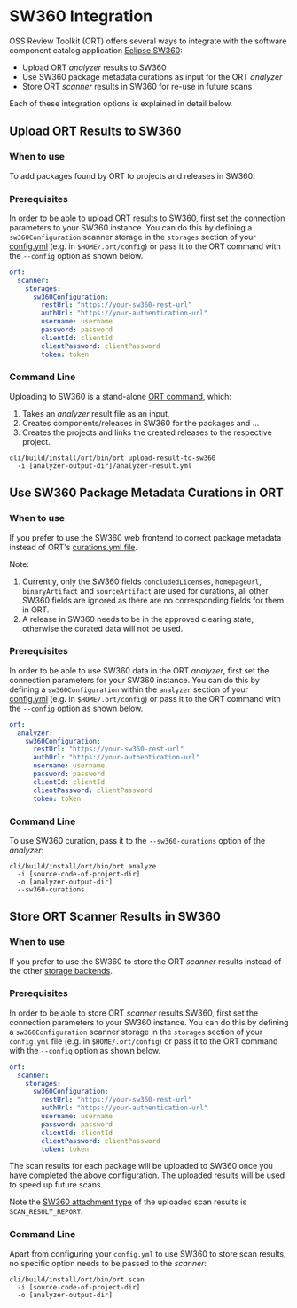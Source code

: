 # SW360 Integration

OSS Review Toolkit (ORT) offers several ways to integrate with the software component catalog application
[Eclipse SW360][sw360]:

* Upload ORT *analyzer* results to SW360
* Use SW360 package metadata curations as input for the ORT *analyzer*
* Store ORT *scanner* results in SW360 for re-use in future scans

Each of these integration options is explained in detail below.

## Upload ORT Results to SW360

### When to use

To add packages found by ORT to projects and releases in SW360.

### Prerequisites

In order to be able to upload ORT results to SW360, first set the connection parameters to your SW360 instance.
You can do this by defining a `sw360Configuration` scanner storage in the `storages` section of your
[config.yml](../getting-started/usage.md#ort-configuration-file) (e.g. in `$HOME/.ort/config`) or pass it to the ORT
command with the `--config` option as shown below.

```yaml
ort:
  scanner:
    storages:
      sw360Configuration:
        restUrl: "https://your-sw360-rest-url"
        authUrl: "https://your-authentication-url"
        username: username
        password: password
        clientId: clientId
        clientPassword: clientPassword
        token: token
```

### Command Line

Uploading to SW360 is a stand-alone
[ORT command](https://github.com/oss-review-toolkit/ort/blob/main/plugins/commands/upload-result-to-sw360/src/main/kotlin/UploadResultToSw360Command.kt),
which:

1. Takes an *analyzer* result file as an input,
2. Creates components/releases in SW360 for the packages and ...
3. Creates the projects and links the created releases to the respective project.

```shell
cli/build/install/ort/bin/ort upload-result-to-sw360
  -i [analyzer-output-dir]/analyzer-result.yml
```

## Use SW360 Package Metadata Curations in ORT

### When to use

If you prefer to use the SW360 web frontend to correct package metadata instead of ORT's
[curations.yml file](../configuration/package-curations.md).

Note:

1. Currently, only the SW360 fields `concludedLicenses`, `homepageUrl`, `binaryArtifact` and `sourceArtifact` are used
   for curations, all other SW360 fields are ignored as there are no corresponding fields for them in ORT.
2. A release in SW360 needs to be in the approved clearing state, otherwise the curated data will not be used.

### Prerequisites

In order to be able to use SW360 data in the ORT *analyzer*, first set the connection parameters for your SW360
instance. You can do this by defining a `sw360Configuration` within the `analyzer` section of your
[config.yml](../getting-started/usage.md#ort-configuration-file) (e.g. in `$HOME/.ort/config`) or pass it to the ORT
command with the `--config` option as shown below.

```yaml
ort:
  analyzer:
    sw360Configuration:
      restUrl: "https://your-sw360-rest-url"
      authUrl: "https://your-authentication-url"
      username: username
      password: password
      clientId: clientId
      clientPassword: clientPassword
      token: token
```

### Command Line

To use SW360 curation, pass it to the `--sw360-curations` option of the *analyzer*:

```shell
cli/build/install/ort/bin/ort analyze
  -i [source-code-of-project-dir]
  -o [analyzer-output-dir]
  --sw360-curations
```

## Store ORT Scanner Results in SW360

### When to use

If you prefer to use the SW360 to store the ORT *scanner* results instead of the other
[storage backends][ort-storage-backends].

### Prerequisites

In order to be able to store ORT *scanner* results SW360, first set the connection parameters to your SW360 instance.
You can do this by defining a `sw360Configuration` scanner storage in the `storages` section of your `config.yml` file
(e.g. in `$HOME/.ort/config`) or pass it to the ORT command with the `--config` option as shown below.

```yaml
ort:
  scanner:
    storages:
      sw360Configuration:
        restUrl: "https://your-sw360-rest-url"
        authUrl: "https://your-authentication-url"
        username: username
        password: password
        clientId: clientId
        clientPassword: clientPassword
        token: token
```

The scan results for each package will be uploaded to SW360 once you have completed the above configuration. The
uploaded results will be used to speed up future scans.

Note the [SW360 attachment type][sw360-attachment-type] of the uploaded scan results is `SCAN_RESULT_REPORT`.

### Command Line

Apart from configuring your `config.yml` to use SW360 to store scan results, no specific option needs to be passed to
the *scanner*:

```shell
cli/build/install/ort/bin/ort scan 
  -i [source-code-of-project-dir]
  -o [analyzer-output-dir]
```

[ort-storage-backends]: https://github.com/oss-review-toolkit/ort#storage-backends
[sw360]: https://github.com/eclipse/sw360
[sw360-attachment-type]: https://github.com/eclipse/sw360/blob/master/clients/client/src/main/java/org/eclipse/sw360/clients/rest/resource/attachments/SW360AttachmentType.java
